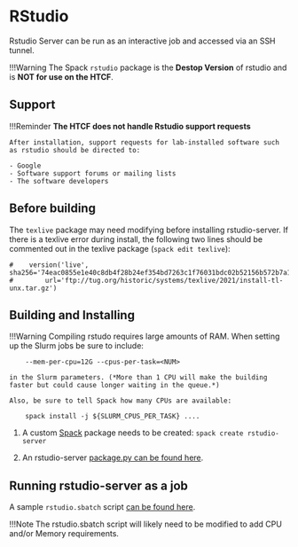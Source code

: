 # RStudio

Rstudio Server can be run as an interactive job and accessed via an SSH tunnel.

!!!Warning
    The Spack `rstudio` package is the **Destop Version** of rstudio and is **NOT for use on the HTCF**.

## Support

!!!Reminder
    **The HTCF does not handle Rstudio support requests**

    After installation, support requests for lab-installed software such as rstudio should be directed to:

    - Google
    - Software support forums or mailing lists
    - The software developers
    
## Before building

The `texlive` package may need modifying before installing rstudio-server.
If there is a texlive error during install, the following two lines should be commented out in the texlive package (`spack edit texlive`):

    #    version('live', sha256='74eac0855e1e40c8db4f28b24ef354bd7263c1f76031bdc02b52156b572b7a1d',
    #        url='ftp://tug.org/historic/systems/texlive/2021/install-tl-unx.tar.gz')

## Building and Installing

!!!Warning
    Compiling rstudo requires large amounts of RAM.  When setting up the Slurm jobs be sure to include:

        --mem-per-cpu=12G --cpus-per-task=<NUM>

    in the Slurm parameters. (*More than 1 CPU will make the building faster but could cause longer waiting in the queue.*)

    Also, be sure to tell Spack how many CPUs are available:

        spack install -j ${SLURM_CPUS_PER_TASK} ....

1. A custom [Spack](../../software.md#spack) package needs to be created: `spack create rstudio-server`

2. An rstudio-server [package.py can be found here](package.py).

## Running rstudio-server as a job

A sample `rstudio.sbatch` script [can be found here](rstudio.sbatch).

!!!Note
    The rstudio.sbatch script will likely need to be modified to add CPU and/or Memory requirements.
